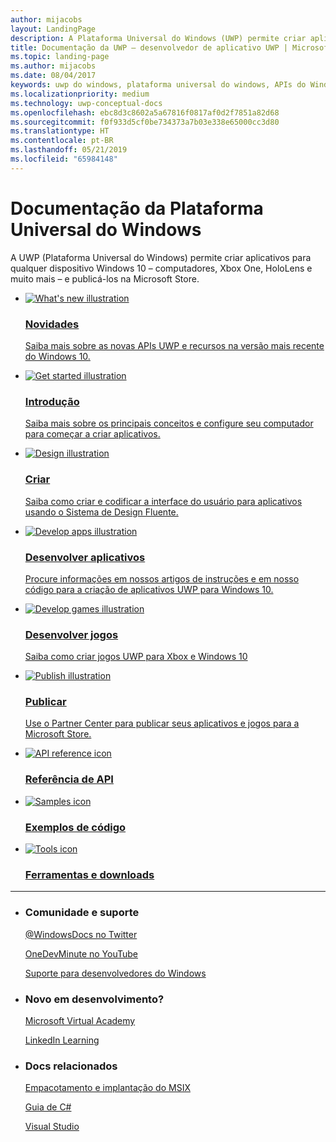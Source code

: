 ```yaml
---
author: mijacobs
layout: LandingPage
description: A Plataforma Universal do Windows (UWP) permite criar aplicativos para qualquer dispositivo Windows — computadores, telefones, Xbox One, HoloLens e muito mais — e publicá-los na Store.
title: Documentação da UWP – desenvolvedor de aplicativo UWP | Microsoft Docs
ms.topic: landing-page
ms.author: mijacobs
ms.date: 08/04/2017
keywords: uwp do windows, plataforma universal do windows, APIs do Windows Runtime, api do windows, ref. de api do windows, api do winrt, referência de api do windows, api uwp, referência de api uwp, desenvolver uwp, criar uwp, publicar uwp
ms.localizationpriority: medium
ms.technology: uwp-conceptual-docs
ms.openlocfilehash: ebc8d3c8602a5a67816f0817af0d2f7851a82d68
ms.sourcegitcommit: f0f933d5cf0be734373a7b03e338e65000cc3d80
ms.translationtype: HT
ms.contentlocale: pt-BR
ms.lasthandoff: 05/21/2019
ms.locfileid: "65984148"
---
```

# <a name="universal-windows-platform-documentation"></a>Documentação da Plataforma Universal do Windows

A UWP (Plataforma Universal do Windows) permite criar aplicativos para qualquer dispositivo Windows 10 – computadores, Xbox One, HoloLens e muito mais – e publicá-los na Microsoft Store.

<ul class="cardsK panelContent">
    <li>
      <a href="https://docs.microsoft.com/windows/uwp/whats-new/windows-10-version-latest">
        <div class="cardSize">
            <div class="cardPadding">
                <div class="card">
                    <div class="cardImageOuter">
                        <div class="cardImage bgdAccent1">
                            <img src="/media/illustrations/ms365enterprise-partner-news-2.svg?branch=master" alt="What's new illustration" data-linktype="external" class="x-hidden-focus">
                        </div>
                    </div>
                    <div class="cardText">
                        <h3>Novidades</h3>
                        <p></p>Saiba mais sobre as novas APIs UWP e recursos na versão mais recente do Windows 10.</p>
                    </div>
                </div>
            </div>
        </div>
      </a>
    </li>
    <li>
      <a href="get-started/index.md">
        <div class="cardSize">
            <div class="cardPadding">
                <div class="card">
                    <div class="cardImageOuter">
                        <div class="cardImage bgdAccent1">
                            <img src="/media/illustrations/biztalk-get-started-get-started.svg?branch=master" alt="Get started illustration" data-linktype="external" class="x-hidden-focus">
                        </div>
                    </div>
                    <div class="cardText">
                        <h3>Introdução</h3>
                        <p></p>Saiba mais sobre os principais conceitos e configure seu computador para começar a criar aplicativos.</p>
                    </div>
                </div>
            </div>
        </div>
      </a>
    </li>
    <li>
      <a href="design/index.md">
        <div class="cardSize">
            <div class="cardPadding">
                <div class="card">
                    <div class="cardImageOuter">
                        <div class="cardImage bgdAccent1">
                            <img src="/media/illustrations/sql-database-develop.svg?branch=master" alt="Design illustration" data-linktype="external" class="x-hidden-focus">
                        </div>
                    </div>
                    <div class="cardText">
                    <h3>Criar</h3>
                    <p>Saiba como criar e codificar a interface do usuário para aplicativos usando o Sistema de Design Fluente.</p>
                  </div>
                </div>
            </div>
        </div>
      </a>
    </li>
</ul>
<ul class="cardsK panelContent">
    <li>
      <a href="develop/index.md">
        <div class="cardSize">
            <div class="cardPadding">
                <div class="card">
                    <div class="cardImageOuter">
                        <div class="cardImage bgdAccent1">
                            <img src="/media/illustrations/dynamics-training.svg?branch=master" alt="Develop apps illustration" data-linktype="external" class="x-hidden-focus">
                        </div>
                    </div>
                    <div class="cardText">
                        <h3>Desenvolver aplicativos</h3>
                        <p></p>Procure informações em nossos artigos de instruções e em nosso código para a criação de aplicativos UWP para Windows 10.</p>
                    </div>
                </div>
            </div>
        </div>
      </a>
    </li>
    <li>
      <a href="gaming/getting-started.md">
        <div class="cardSize">
            <div class="cardPadding">
                <div class="card">
                    <div class="cardImageOuter">
                        <div class="cardImage bgdAccent1">
                            <img src="/media/illustrations/biztalk-get-started-scenarios.svg?branch=master" alt="Develop games illustration" data-linktype="external" class="x-hidden-focus">
                        </div>
                    </div>
                    <div class="cardText">
                        <h3>Desenvolver jogos</h3>
                        <p></p>Saiba como criar jogos UWP para Xbox e Windows 10</p>
                    </div>
                </div>
            </div>
        </div>
      </a>
    </li>
    <li>
      <a href="publish/index.md">
        <div class="cardSize">
            <div class="cardPadding">
                <div class="card">
                    <div class="cardImageOuter">
                        <div class="cardImage bgdAccent1">
                            <img src="/media/illustrations/teams-fast-track.svg?branch=master" alt="Publish illustration" data-linktype="external" class="x-hidden-focus">
                        </div>
                    </div>
                    <div class="cardText">
                    <h3>Publicar</h3>
                    <p>Use o Partner Center para publicar seus aplicativos e jogos para a Microsoft Store.</p>
                  </div>
                </div>
            </div>
        </div>
      </a>
    </li>
</ul>
    <ul class="cardsY panelContent featuredContent">
       <li>
            <a href="https://docs.microsoft.com/uwp/">
                <div class="cardSize">
                    <div class="cardPadding">
                        <div class="card">
                            <div class="cardImageOuter">
                                <div class="cardImage">
                                    <img data-hoverimage="/media/common/i_api-reference.svg?branch=master" src="/media/common/i_api-reference.svg?branch=master" alt="API reference icon" />
                                </div>
                            </div>
                            <div class="cardText">
                                <h3>Referência de API</h3>
                            </div>
                        </div>
                    </div>
                </div>
            </a>
        </li>
       <li>
            <a href="https://developer.microsoft.com/windows/samples">
                <div class="cardSize">
                    <div class="cardPadding">
                        <div class="card">
                            <div class="cardImageOuter">
                                <div class="cardImage">
                                    <img data-hoverimage="/media/common/i_code-samples.svg?branch=master" src="/media/common/i_code-samples.svg?branch=master" alt="Samples icon" />
                                </div>
                            </div>
                            <div class="cardText">
                                <h3>Exemplos de código</h3>
                            </div>
                        </div>
                    </div>
                </div>
            </a>
        </li>
        <li>
            <a href="https://developer.microsoft.com/windows/downloads">
                <div class="cardSize">
                    <div class="cardPadding">
                        <div class="card">
                            <div class="cardImageOuter">
                                <div class="cardImage">
                                    <img data-hoverimage="/media/common/i_tools.svg?branch=master" src="/media/common/i_tools.svg?branch=master" alt="Tools icon" />
                                </div>
                            </div>
                            <div class="cardText">
                                <h3>Ferramentas e downloads</h3>
                            </div>
                        </div>
                    </div>
                </div>
            </a>
        </li>
    </ul>
</div>
<hr />
<ul class="panelContent cardsW">
    <li>
        <div class="cardSize">
            <div class="cardPadding">
                <div class="card">
                    <div class="cardText">
                        <h3>Comunidade e suporte</h3>
                        <p><a href="https://twitter.com/WindowsDocs">@WindowsDocs no Twitter</a></p>
                        <p><a href="https://aka.ms/OneDevMinute">OneDevMinute no YouTube</a></p>
                        <p><a href="https://developer.microsoft.com/windows/support">Suporte para desenvolvedores do Windows</a></p>
                        </div>
                    </div>
                </div>
            </div>
    </li>
    <li>
        <div class="cardSize">
            <div class="cardPadding">
                <div class="card">
                    <div class="cardText">
                        <h3>Novo em desenvolvimento?</h3>
                        <p><a href="//mva.microsoft.com/training-topics/c-app-development">Microsoft Virtual Academy</a></p>
                        <p><a href="//www.linkedin.com/learning/learning-universal-windows-app-development/welcome">LinkedIn Learning</a></p>
                        </div>
                    </div>
                </div>
            </div>
    </li>
    <li>
        <div class="cardSize">
            <div class="cardPadding">
                <div class="card">
                    <div class="cardText">
                        <h3>Docs relacionados</h3>
                        <p><a href="/windows/msix/desktop/desktop-to-uwp-root">Empacotamento e implantação do MSIX</a></p>
                        <p><a href="https://docs.microsoft.com/dotnet/csharp/index">Guia de C#</a></p>
                        <p><a href="https://docs.microsoft.com/visualstudio/ide/">Visual Studio</a></p>
                    </div>
                </div>
            </div>
        </div>
    </li>
</ul>